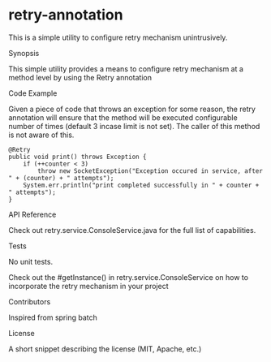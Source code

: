# retry-annotation
This is a simple utility to configure retry mechanism unintrusively.

Synopsis

This simple utility provides a means to configure retry mechanism at a method level by using the Retry annotation

Code Example

Given a piece of code that throws an exception for some reason, the retry annotation will ensure that the method will be executed 
configurable number of times (default 3 incase limit is not set). The caller of this method is not aware of this.

    @Retry
    public void print() throws Exception {
        if (++counter < 3)
            throw new SocketException("Exception occured in service, after " + (counter) + " attempts");
        System.err.println("print completed successfully in " + counter + " attempts");
    }

API Reference

Check out retry.service.ConsoleService.java for the full list of capabilities.

Tests

No unit tests. 

Check out the #getInstance() in retry.service.ConsoleService on how to incorporate the retry mechanism in your project

Contributors

Inspired from spring batch


License

A short snippet describing the license (MIT, Apache, etc.)
